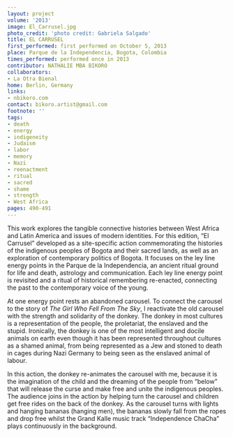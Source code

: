 ```yaml
---
layout: project
volume: '2013'
image: El_Carrusel.jpg
photo_credit: 'photo credit: Gabriela Salgado'
title: EL CARRUSEL
first_performed: first performed on October 5, 2013
place: Parque de la Independencia, Bogota, Colombia
times_performed: performed once in 2013
contributor: NATHALIE MBA BIKORO
collaborators:
- La Otra Bienal
home: Berlin, Germany
links:
- nbikoro.com
contact: bikoro.artist@gmail.com
footnote: ''
tags:
- death
- energy
- indigeneity
- Judaism
- labor
- memory
- Nazi
- reenactment
- ritual
- sacred
- shame
- strength
- West Africa
pages: 490-491
---
```


This work explores the tangible connective histories between West Africa and Latin America and issues of modern identities. For this edition, “El Carrusel” developed as a site-specific action commemorating the histories of the indigenous peoples of Bogota and their sacred lands, as well as an exploration of contemporary politics of Bogota. It focuses on the ley line energy points in the Parque de la Independencia, an ancient ritual ground for life and death, astrology and communication. Each ley line energy point is revisited and a ritual of historical remembering re-enacted, connecting the past to the contemporary voice of the young.

At one energy point rests an abandoned carousel. To connect the carousel to the story of _The Girl Who Fell From The Sky_, I reactivate the old carousel with the strength and solidarity of the donkey. The donkey in most cultures is a representation of the people, the proletariat, the enslaved and the stupid. Ironically, the donkey is one of the most intelligent and docile animals on earth even though it has been represented throughout cultures as a shamed animal, from being represented as a Jew and stoned to death in cages during Nazi Germany to being seen as the enslaved animal of labour.

In this action, the donkey re-animates the carousel with me, because it is the imagination of the child and the dreaming of the people from “below” that will release the curse and make free and unite the indigenous peoples. The audience joins in the action by helping turn the carousel and children get free rides on the back of the donkey. As the carousel turns with lights and hanging bananas (hanging men), the bananas slowly fall from the ropes and drop free whilst the Grand Kalle music track “Independence ChaCha” plays continuously in the background.
